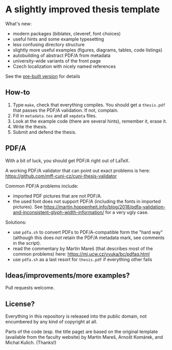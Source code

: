 
# A slightly improved thesis template

What's new:

- modern packages (biblatex, cleveref, font choices)
- useful hints and some example typesetting
- less confusing directory structure
- slightly more useful examples (figures, diagrams, tables, code listings)
- autobuilding of abstract PDF/A from metadata
- university-wide variants of the front page
- Czech localization with nicely named references

See the [pre-built version](build/thesis.pdf) for details

## How-to

1. Type `make`, check that everything compiles. You should get a `thesis.pdf` that passes the PDF/A validation. If not, complain.
2. Fill in `metadata.tex` and all `xmpdata` files.
3. Look at the example code (there are several hints), remember it, erase it.
4. Write the thesis.
5. Submit and defend the thesis.

## PDF/A

With a bit of luck, you should get PDF/A right out of LaTeX.

A working PDF/A validator that can point out exact problems is here: https://github.com/mff-cuni-cz/cuni-thesis-validator

Common PDF/A problems include:

- imported PDF pictures that are not PDF/A.
- the used font does not support PDF/A (including the fonts in imported pictures). See https://martin.hoppenheit.info/blog/2018/pdfa-validation-and-inconsistent-glyph-width-information/ for a very ugly case.

Solutions:

- use `pdfa.sh` to convert PDFs to PDF/A-compatible form the "hard way" (although this does _not_ retain the PDF/A metadata mark, see comments in the script).
- read the commentary by Martin Mareš (that describes most of the common problems) here: https://mj.ucw.cz/vyuka/bc/pdfaq.html
- use `pdfa.sh` as a last resort for `thesis.pdf` if everything other fails

## Ideas/improvements/more examples?

Pull requests welcome.

## License?

Everything in this repository is released into the public domain, not encumbered by any kind of copyright at all.

Parts of the code (esp. the title page) are based on the original template (available from the faculty website) by Martin Mareš, Arnošt Komárek, and Michal Kulich. (Thanks!)
